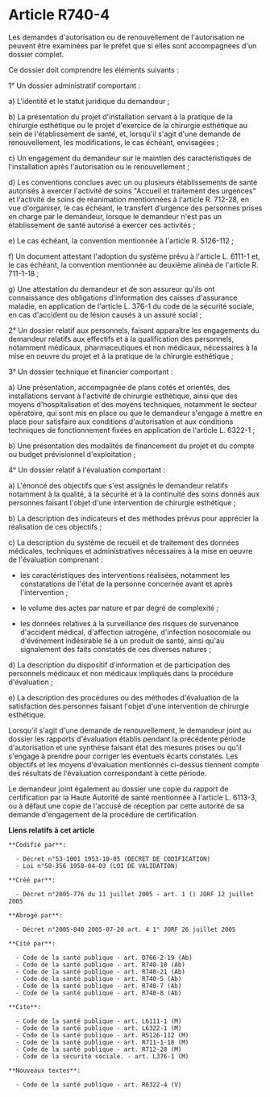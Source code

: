 # Article R740-4

Les demandes d'autorisation ou de renouvellement de l'autorisation ne peuvent être examinées par le préfet que si elles sont
accompagnées d'un dossier complet.

Ce dossier doit comprendre les éléments suivants :

1° Un dossier administratif comportant :

a) L'identité et le statut juridique du demandeur ;

b) La présentation du projet d'installation servant à la pratique de la chirurgie esthétique ou le projet d'exercice de la
chirurgie esthétique au sein de l'établissement de santé, et, lorsqu'il s'agit d'une demande de renouvellement, les
modifications, le cas échéant, envisagées ;

c) Un engagement du demandeur sur le maintien des caractéristiques de l'installation après l'autorisation ou le
renouvellement ;

d) Les conventions conclues avec un ou plusieurs établissements de santé autorisés à exercer l'activité de soins "Accueil et
traitement des urgences" et l'activité de soins de réanimation mentionnées à l'article R. 712-28, en vue d'organiser, le cas
échéant, le transfert d'urgence des personnes prises en charge par le demandeur, lorsque le demandeur n'est pas un
établissement de santé autorisé à exercer ces activités ;

e) Le cas échéant, la convention mentionnée à l'article R. 5126-112 ;

f) Un document attestant l'adoption du système prévu à l'article L. 6111-1 et, le cas échéant, la convention mentionnée au
deuxième alinéa de l'article R. 711-1-18 ;

g) Une attestation du demandeur et de son assureur qu'ils ont connaissance des obligations d'information des caisses
d'assurance maladie, en application de l'article L. 376-1 du code de la sécurité sociale, en cas d'accident ou de lésion
causés à un assuré social ;

2° Un dossier relatif aux personnels, faisant apparaître les engagements du demandeur relatifs aux effectifs et à la
qualification des personnels, notamment médicaux, pharmaceutiques et non médicaux, nécessaires à la mise en oeuvre du projet
et à la pratique de la chirurgie esthétique ;

3° Un dossier technique et financier comportant :

a) Une présentation, accompagnée de plans cotés et orientés, des installations servant à l'activité de chirurgie esthétique,
ainsi que des moyens d'hospitalisation et des moyens techniques, notamment le secteur opératoire, qui sont mis en place ou
que le demandeur s'engage à mettre en place pour satisfaire aux conditions d'autorisation et aux conditions techniques de
fonctionnement fixées en application de l'article L. 6322-1 ;

b) Une présentation des modalités de financement du projet et du compte ou budget prévisionnel d'exploitation ;

4° Un dossier relatif à l'évaluation comportant :

a) L'énoncé des objectifs que s'est assignés le demandeur relatifs notamment à la qualité, à la sécurité et à la continuité
des soins donnés aux personnes faisant l'objet d'une intervention de chirurgie esthétique ;

b) La description des indicateurs et des méthodes prévus pour apprécier la réalisation de ces objectifs ;

c) La description du système de recueil et de traitement des données médicales, techniques et administratives nécessaires à
la mise en oeuvre de l'évaluation comprenant :

- les caractéristiques des interventions réalisées, notamment les constatations de l'état de la personne concernée avant et
après l'intervention ;

- le volume des actes par nature et par degré de complexité ;

- les données relatives à la surveillance des risques de survenance d'accident médical, d'affection iatrogène, d'infection
nosocomiale ou d'événement indésirable lié à un produit de santé, ainsi qu'au signalement des faits constatés de ces diverses
natures ;

d) La description du dispositif d'information et de participation des personnels médicaux et non médicaux impliqués dans la
procédure d'évaluation ;

e) La description des procédures ou des méthodes d'évaluation de la satisfaction des personnes faisant l'objet d'une
intervention de chirurgie esthétique.

Lorsqu'il s'agit d'une demande de renouvellement, le demandeur joint au dossier les rapports d'évaluation établis pendant la
précédente période d'autorisation et une synthèse faisant état des mesures prises ou qu'il s'engage à prendre pour corriger
les éventuels écarts constatés. Les objectifs et les moyens d'évaluation mentionnés ci-dessus tiennent compte des résultats
de l'évaluation correspondant à cette période.

Le demandeur joint également au dossier une copie du rapport de certification par la Haute Autorité de santé mentionnée à
l'article L. 6113-3, ou à défaut une copie de l'accusé de réception par cette autorité de sa demande d'engagement de la
procédure de certification.

**Liens relatifs à cet article**

	**Codifié par**:

	  - Décret n°53-1001 1953-10-05 (DECRET DE CODIFICATION)
	  - Loi n°58-356 1958-04-03 (LOI DE VALIDATION)

	**Créé par**:

	  - Décret n°2005-776 du 11 juillet 2005 - art. 1 () JORF 12 juillet 2005

	**Abrogé par**:

	  - Décret n°2005-840 2005-07-20 art. 4 1° JORF 26 juillet 2005

	**Cité par**:

	  - Code de la santé publique - art. D766-2-19 (Ab)
	  - Code de la santé publique - art. R740-10 (Ab)
	  - Code de la santé publique - art. R740-21 (Ab)
	  - Code de la santé publique - art. R740-5 (Ab)
	  - Code de la santé publique - art. R740-7 (Ab)
	  - Code de la santé publique - art. R740-8 (Ab)

	**Cite**:

	  - Code de la santé publique - art. L6111-1 (M)
	  - Code de la santé publique - art. L6322-1 (M)
	  - Code de la santé publique - art. R5126-112 (M)
	  - Code de la santé publique - art. R711-1-18 (M)
	  - Code de la santé publique - art. R712-28 (M)
	  - Code de la sécurité sociale. - art. L376-1 (M)

	**Nouveaux textes**:

	  - Code de la santé publique - art. R6322-4 (V)
